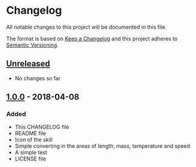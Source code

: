 # Changelog
All notable changes to this project will be documented in this file.

The format is based on [Keep a Changelog](http://keepachangelog.com/en/1.0.0/)
and this project adheres to [Semantic Versioning](http://semver.org/spec/v2.0.0.html).

## [Unreleased]

- No changes so far

## [1.0.0] - 2018-04-08
### Added
- This CHANGELOG file
- README file
- Icon of the skill
- Simple converting in the areas of length, mass, temperature and speed
- A simple test
- LICENSE file

[Unreleased]: https://github.com/moritzrupp/alexa-smart-converter/compare/1.0.0...HEAD
[1.0.0]: https://github.com/moritzrupp/alexa-smart-converter/compare/1.0.0...HEAD
